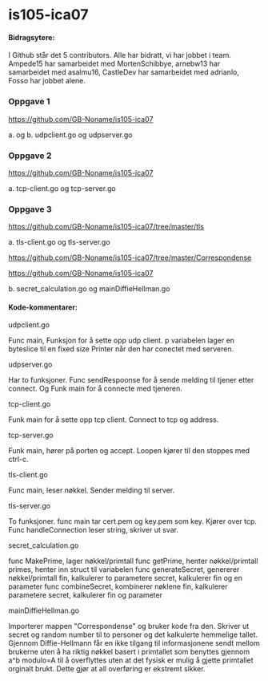 ﻿# is105-ica07
 
#### Bidragsytere: 

I Github står det 5 contributors. Alle har bidratt, vi har jobbet i team.
Ampede15 har samarbeidet med MortenSchibbye, arnebw13 har samarbeidet med asalmu16, 
CastleDev har samarbeidet med adrianlo, Fosso har jobbet alene. 


### Oppgave 1

https://github.com/GB-Noname/is105-ica07

a. og b. udpclient.go og udpserver.go


### Oppgave 2 

https://github.com/GB-Noname/is105-ica07

a. tcp-client.go og tcp-server.go 


### Oppgave 3 

https://github.com/GB-Noname/is105-ica07/tree/master/tls

a. tls-client.go og tls-server.go  

https://github.com/GB-Noname/is105-ica07/tree/master/Correspondense

https://github.com/GB-Noname/is105-ica07

b. secret_calculation.go og mainDiffieHellman.go



#### Kode-kommentarer:

udpclient.go

Func main, Funksjon for å sette opp udp client.
p variabelen lager en byteslice til en fixed size 
Printer når den har conectet med serveren.

udpserver.go

Har to funksjoner. Func sendRespoonse for å sende melding til tjener etter connect. 
Og Funk main for å connecte med tjeneren. 

tcp-client.go

Funk main for å sette opp tcp client.
Connect to tcp og address. 

tcp-server.go

Funk main, hører på porten og accept.
Loopen kjører til den stoppes med ctrl-c.

tls-client.go

Func main, leser nøkkel. Sender melding til server. 

tls-server.go

To funksjoner. func main tar cert.pem og key.pem som key.
Kjører over tcp.
Func handleConnection leser string, skriver ut svar. 

secret_calculation.go

func MakePrime, lager nøkkel/primtall
func getPrime, henter nøkkel/primtall
primes, henter inn struct til variabelen 
func generateSecret, genererer nøkkel/primtall
fin, kalkulerer to parametere
secret, kalkulerer fin og en parameter
func combineSecret, kombinerer nøklene
fin, kalkulerer parametere
secret, kalkulerer fin og parameter 

mainDiffieHellman.go

Importerer mappen "Correspondense" og bruker kode fra den.
Skriver ut secret og random number til to personer og det kalkulerte hemmelige tallet. 
Gjennom Diffie-Hellmann får en ikke tilgang til informasjonene sendt mellom brukerne uten å ha riktig nøkkel basert i primtallet som benyttes gjennom a^b modulo=A til å overflyttes uten at det fysisk er mulig å gjette primtallet orginalt brukt. Dette gjør at all overføring er ekstremt sikker. 




